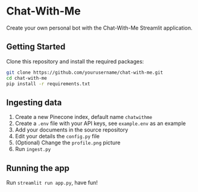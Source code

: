 # Chat-With-Me

Create your own personal bot with the Chat-With-Me Streamlit application.


## Getting Started

Clone this repository and install the required packages:

   ```bash
   git clone https://github.com/yourusername/chat-with-me.git
   cd chat-with-me
   pip install -r requirements.txt
   ```

## Ingesting data
1. Create a new Pinecone index, default name `chatwithme`
2. Create a `.env` file with your API keys, see `example.env` as an example
3. Add your documents in the source repository
4. Edit your details the `config.py` file
5. (Optional) Change the `profile.png` picture
6. Run `ingest.py`

## Running the app
Run `streamlit run app.py`, have fun!